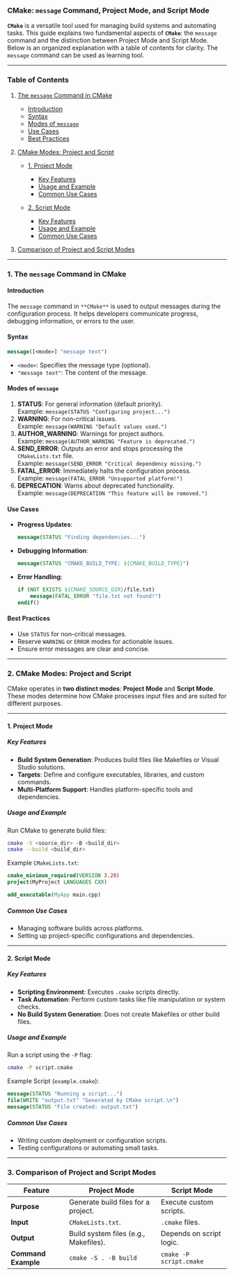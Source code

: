 ### **CMake: `message` Command, Project Mode, and Script Mode**

**`CMake`** is a versatile tool used for managing build systems and automating tasks. This guide explains two fundamental aspects of **`CMake`**: the `message` command and the distinction between Project Mode and Script Mode. Below is an organized explanation with a table of contents for clarity.
The `message` command can be used as learning tool.

---

### **Table of Contents**

1. [The `message` Command in CMake](https://chatgpt.com/c/678ddf47-6d98-8005-ad1a-7758a5dd741d#1-the-message-command-in-cmake)
    
    - [Introduction](https://chatgpt.com/c/678ddf47-6d98-8005-ad1a-7758a5dd741d#introduction)
    - [Syntax](https://chatgpt.com/c/678ddf47-6d98-8005-ad1a-7758a5dd741d#syntax)
    - [Modes of `message`](https://chatgpt.com/c/678ddf47-6d98-8005-ad1a-7758a5dd741d#modes-of-message)
    - [Use Cases](https://chatgpt.com/c/678ddf47-6d98-8005-ad1a-7758a5dd741d#use-cases)
    - [Best Practices](https://chatgpt.com/c/678ddf47-6d98-8005-ad1a-7758a5dd741d#best-practices)
2. [CMake Modes: Project and Script](https://chatgpt.com/c/678ddf47-6d98-8005-ad1a-7758a5dd741d#2-cmake-modes-project-and-script)
    
    - [1. Project Mode](https://chatgpt.com/c/678ddf47-6d98-8005-ad1a-7758a5dd741d#1-project-mode)
        
        - [Key Features](https://chatgpt.com/c/678ddf47-6d98-8005-ad1a-7758a5dd741d#key-features)
        - [Usage and Example](https://chatgpt.com/c/678ddf47-6d98-8005-ad1a-7758a5dd741d#usage-and-example)
        - [Common Use Cases](https://chatgpt.com/c/678ddf47-6d98-8005-ad1a-7758a5dd741d#common-use-cases)
    - [2. Script Mode](https://chatgpt.com/c/678ddf47-6d98-8005-ad1a-7758a5dd741d#2-script-mode)
        
        - [Key Features](https://chatgpt.com/c/678ddf47-6d98-8005-ad1a-7758a5dd741d#key-features-1)
        - [Usage and Example](https://chatgpt.com/c/678ddf47-6d98-8005-ad1a-7758a5dd741d#usage-and-example-1)
        - [Common Use Cases](https://chatgpt.com/c/678ddf47-6d98-8005-ad1a-7758a5dd741d#common-use-cases-1)
3. [Comparison of Project and Script Modes](https://chatgpt.com/c/678ddf47-6d98-8005-ad1a-7758a5dd741d#3-comparison-of-project-and-script-modes)
    

---

### **1. The `message` Command in CMake**

#### **Introduction**

The `message` command in `**CMake**` is used to output messages during the configuration process. It helps developers communicate progress, debugging information, or errors to the user.

#### **Syntax**

```cmake
message([<mode>] "message text")
```

- `<mode>`: Specifies the message type (optional).
- `"message text"`: The content of the message.

#### **Modes of `message`**

1. **STATUS**: For general information (default priority).  
    Example: `message(STATUS "Configuring project...")`
2. **WARNING**: For non-critical issues.  
    Example: `message(WARNING "Default values used.")`
3. **AUTHOR_WARNING**: Warnings for project authors.  
    Example: `message(AUTHOR_WARNING "Feature is deprecated.")`
4. **SEND_ERROR**: Outputs an error and stops processing the `CMakeLists.txt` file.  
    Example: `message(SEND_ERROR "Critical dependency missing.")`
5. **FATAL_ERROR**: Immediately halts the configuration process.  
    Example: `message(FATAL_ERROR "Unsupported platform!")`
6. **DEPRECATION**: Warns about deprecated functionality.  
    Example: `message(DEPRECATION "This feature will be removed.")`

#### **Use Cases**

- **Progress Updates**:
    
    ```cmake
    message(STATUS "Finding dependencies...")
    ```
    
- **Debugging Information**:
    
    ```cmake
    message(STATUS "CMAKE_BUILD_TYPE: ${CMAKE_BUILD_TYPE}")
    ```
    
- **Error Handling**:
    
    ```cmake
    if (NOT EXISTS ${CMAKE_SOURCE_DIR}/file.txt)
        message(FATAL_ERROR "file.txt not found!")
    endif()
    ```
    

#### **Best Practices**

- Use `STATUS` for non-critical messages.
- Reserve `WARNING` or `ERROR` modes for actionable issues.
- Ensure error messages are clear and concise.

---

### **2. CMake Modes: Project and Script**

CMake operates in **two distinct modes**: **Project Mode** and **Script Mode**. These modes determine how CMake processes input files and are suited for different purposes.

---

#### **1. Project Mode**

##### **Key Features**

- **Build System Generation**: Produces build files like Makefiles or Visual Studio solutions.
- **Targets**: Define and configure executables, libraries, and custom commands.
- **Multi-Platform Support**: Handles platform-specific tools and dependencies.

##### **Usage and Example**

Run CMake to generate build files:

```bash
cmake -S <source_dir> -B <build_dir>
cmake --build <build_dir>
```

Example `CMakeLists.txt`:

```cmake
cmake_minimum_required(VERSION 3.20)
project(MyProject LANGUAGES CXX)

add_executable(MyApp main.cpp)
```

##### **Common Use Cases**

- Managing software builds across platforms.
- Setting up project-specific configurations and dependencies.

---

#### **2. Script Mode**

##### **Key Features**

- **Scripting Environment**: Executes `.cmake` scripts directly.
- **Task Automation**: Perform custom tasks like file manipulation or system checks.
- **No Build System Generation**: Does not create Makefiles or other build files.

##### **Usage and Example**

Run a script using the `-P` flag:

```bash
cmake -P script.cmake
```

Example Script (`example.cmake`):

```cmake
message(STATUS "Running a script...")
file(WRITE "output.txt" "Generated by CMake script.\n")
message(STATUS "File created: output.txt")
```

##### **Common Use Cases**

- Writing custom deployment or configuration scripts.
- Testing configurations or automating small tasks.

---

### **3. Comparison of Project and Script Modes**

|Feature|Project Mode|Script Mode|
|---|---|---|
|**Purpose**|Generate build files for a project.|Execute custom scripts.|
|**Input**|`CMakeLists.txt`.|`.cmake` files.|
|**Output**|Build system files (e.g., Makefiles).|Depends on script logic.|
|**Command Example**|`cmake -S . -B build`|`cmake -P script.cmake`|

